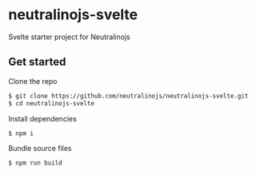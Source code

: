 # neutralinojs-svelte

Svelte starter project for Neutralinojs

## Get started

Clone the repo 

```bash
$ git clone https://github.com/neutralinojs/neutralinojs-svelte.git
$ cd neutralinojs-svelte
```

Install dependencies 

```bash
$ npm i
```

Bundle source files

```bash
$ npm run build
```
      

